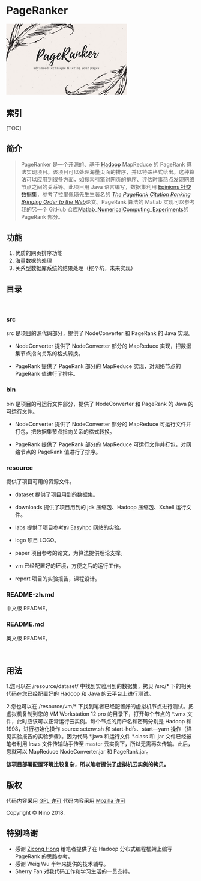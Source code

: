 # PageRanker

![LOGO](https://github.com/LovelyBuggies/Java_Hadoop_PageRanker/blob/master/resource/logo/PageRanker.png)

## 索引

[TOC]

## 简介

>PageRanker 是一个开源的、基于 [Hadoop](http://hadoop.apache.org) MapReduce 的 PageRank 算法实现项目。该项目可以处理海量页面的排序，并以特殊格式给出。这种算法可以应用到很多方面，如搜索引擎对网页的排序、评估时事热点发现网络节点之间的关系等。此项目用 Java 语言编写，数据集利用 [Epinions 社交数据集](https://snap.stanford.edu/data/soc-Epinions1.html)，参考了拉⾥佩琦先⽣生著名的 [*The PageRank Citation Ranking︎ Bringing Order to the Web*](http://202.116.81.74/cache/5/03/ilpubs.stanford.edu/bf0bd3cdc413c81dc4853ddffe4de51f/1999-66.pdf)论⽂。PageRank 算法的 Matlab 实现可以参考我的另一个 GitHub 仓库[Matlab_NumericalComputing_Experiments](https://github.com/LovelyBuggies/Matlab_NumericalComputing_Experiments)的 PageRank 部分。

## 功能

1. 优质的网页排序功能
2. 海量数据的处理
3. 关系型数据库系统的结果处理（挖个坑，未来实现）

## 目录
</br>

### src 

src 是项目的源代码部分，提供了 NodeConverter 和 PageRank 的 Java 实现。

* NodeConverter
提供了 NodeConverter 部分的 MapReduce 实现，把数据集节点指向关系的格式转换。

* PageRank
提供了 PageRank 部分的 MapReduce 实现，对网络节点的 PageRank 值进行了排序。


### bin

bin 是项目的可运行文件部分，提供了 NodeConverter 和 PageRank 的 Java 的可运行文件。

* NodeConverter
提供了 NodeConverter 部分的 MapReduce 可运行文件并打包，把数据集节点指向关系的格式转换。

* PageRank
提供了 PageRank 部分的 MapReduce 可运行文件并打包，对网络节点的 PageRank 值进行了排序。


### resource
提供了项目可用的资源文件。

* dataset
提供了项目用到的数据集。

* downloads
提供了项目用到的 jdk 压缩包、Hadoop 压缩包、Xshell 运行文件。

* labs
提供了项目参考的 Easyhpc 网站的实验。

* logo
项目 LOGO。

* paper
项目参考的论文，为算法提供理论支撑。

* vm
已经配置好的环境，方便之后的运行工作。

* report
项目的实验报告，课程设计。


### README-zh.md
中文版 README。


### README.md
英文版 README。

</br>

## 用法

1.您可以在 /resource/dataset/ 中找到实验用到的数据集，拷贝 /src/* 下的相关代码在您已经配置好的 Hadoop 和 Java 的云平台上进行测试。

2.您也可以在 /resource/vm/* 下找到笔者已经配置好的虚拟机节点进行测试。把虚拟机复制到您的 VM Workstation 12 pro 的目录下，打开每个节点的 *.vmx 文件，此时应该可以正常运行云实例。每个节点的用户名和密码分别是 Hadoop 和 1998，进行初始化操作 source setenv.sh 和 start-hdfs、start—yarn 操作（详见实验报告的实验步骤）。因为代码 *.java 和运行文件 *.class 和 .jar 文件已经被笔者利用 lrszs 文件传输助手传至 master 云实例下，所以无需再次传输。此后，您就可以 MapReduce NodeConverter.jar 和 PageRank.jar。

**该项目部署配置环境比较复杂，所以笔者提供了虚拟机云实例的拷贝。**

## 版权

代码内容采用 [GPL 许可](http://www.gnu.org/licenses/gpl.html)
代码内容采用 [Mozilla 许可](https://www.mozilla.org/en-US/MPL/)

Copyright © Nino 2018.


## 特别鸣谢

* 感谢 [Zicong Hong](https://github.com/hongzicong) 给笔者提供了在 Hadoop 分布式编程框架上编写 PageRank 的思路参考。
* 感谢 Weig Wu 半年来提供的技术辅导。
* Sherry Fan 对我代码工作和学习生活的一贯支持。


